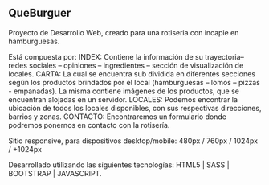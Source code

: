 ## QueBurguer

Proyecto de Desarrollo Web, creado para una rotiseria con incapie en hamburguesas.

Está compuesta por:
INDEX: Contiene la información de su trayectoria– redes sociales – opiniones – ingredientes – sección de visualización de locales.
CARTA: La cual se encuentra sub dividida en diferentes secciones según los productos brindados por el local (hamburguesas – lomos – pizzas - empanadas). La misma contiene imágenes de los productos, que se encuentran alojadas en un servidor.
LOCALES: Podemos encontrar la ubicación de todos los locales disponibles, con sus respectivas direcciones, barrios y zonas.
CONTACTO: Encontraremos un formulario donde podremos ponernos en contacto con la rotisería.

Sitio responsive, para dispositivos desktop/mobile: 480px / 760px / 1024px / +1024px

Desarrollado utilizando las siguientes tecnologías:
HTML5 | SASS | BOOTSTRAP | JAVASCRIPT.

